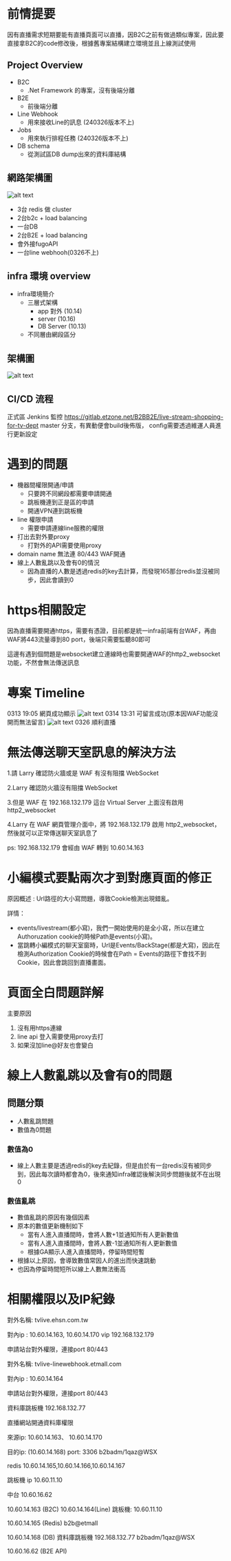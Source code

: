 
<!--
author: bing
created: 2024-03-06
description: 
-->

# 前情提要

因有直播需求短期要能有直播頁面可以直播，因B2C之前有做過類似專案，因此要直接拿B2C的code修改後，根據舊專案結構建立環境並且上線測試使用

## Project Overview

- B2C
  - .Net Framework 的專案，沒有後端分離
- B2E
  - 前後端分離
- Line Webhook
  - 用來接收Line的訊息 (240326版本不上)
- Jobs
  - 用來執行排程任務 (240326版本不上)
- DB schema
  - 從測試區DB dump出來的資料庫結構  
 
## 網路架構圖

![alt text](network.png)

- 3台 redis 做 cluster
- 2台b2c + load balancing
- 一台DB
- 2台B2E + load balancing
- 會外接fugoAPI
- 一台line webhooh(0326不上)
  
## infra 環境 overview

  - infra環境簡介
    - 三層式架構
      - app 對外 (10.14)
      - server (10.16)
      - DB Server (10.13)
    - 不同層由網段區分

## 架構圖

![alt text](image-2.png)

## CI/CD 流程

正式區 Jenkins 監控 https://gitlab.etzone.net/B2BB2E/live-stream-shopping-for-tv-dept master 分支，有異動便會build後佈版，
config需要透過維運人員進行更新設定


# 遇到的問題
- 機器間權限開通/申請
  - 只要跨不同網段都需要申請開通 
  - 跳板機連到正是區的申請
  - 開通VPN連到跳板機
- line 權限申請
  - 需要申請連線line服務的權限
- 打出去對外要proxy
  - 打對外的API需要使用proxy
- domain name 無法連 80/443 WAF開通
- 線上人數亂跳以及會有0的情況
  - 因為直播的人數是透過redis的key去計算，而發現165那台redis並沒被同步，因此會讀到0

  
# https相關設定

因為直播需要開通https，需要有憑證，目前都是統一infra前端有台WAF，再由WAF將443流量導到80 port，後端只需要監聽80即可

這邊有遇到個問題是websocket建立連線時也需要開通WAF的http2_websocket功能，不然會無法傳送訊息

# 專案 Timeline
0313 19:05 網頁成功顯示
![alt text](image-1.png)
0314 13:31 可留言成功(原本因WAF功能沒開而無法留言)
![alt text](image.png)
0326 順利直播


# 無法傳送聊天室訊息的解決方法
 
1.請 Larry 確認防火牆或是 WAF 有沒有阻擋 WebSocket

2.Larry 確認防火牆沒有阻擋 WebSocket

3.但是 WAF 在 192.168.132.179 這台 Virtual Server 上面沒有啟用 http2_websocket

4.Larry 在 WAF 網頁管理介面中，將 192.168.132.179 啟用 
http2_websocket，然後就可以正常傳送聊天室訊息了

ps: 192.168.132.179 會經由 WAF 轉到 10.60.14.163

# 小編模式要點兩次才到對應頁面的修正
 
原因概述 : 
Url路徑的大小寫問題，導致Cookie檢測出現錯亂。
 
詳情：
- events/livestream(都小寫)，我們一開始使用的是全小寫，所以在建立Authoruzation cookie的時候Path是events(小寫)。
- 當跳轉小編模式的聊天室窗時，Url是Events/BackStage(都是大寫)，因此在檢測Authorization Cookie的時候會在Path = Events的路徑下會找不到Cookie，因此會跳回到直播畫面。

# 頁面全白問題詳解

主要原因

1. 沒有用https連線
2. line api 登入需要使用proxy去打
3. 如果沒加line@好友也會變白

# 線上人數亂跳以及會有0的問題

## 問題分類
- 人數亂跳問題
- 數值為0問題
  
### 數值為0
- 線上人數主要是透過redis的key去紀錄，但是由於有一台redis沒有被同步到，因此每次讀時都會為0，後來通知infra確認後解決同步問題後就不在出現0

### 數值亂跳
- 數值亂跳的原因有幾個因素
- 原本的數值更新機制如下
  - 當有人進入直播間時，會將人數+1並通知所有人更新數值
  - 當有人進入直播間時，會將人數-1並通知所有人更新數值
  - 根據GA顯示人進入直播間時，停留時間短暫
- 根據以上原因，會導致數值常因人的進出而快速跳動
- 也因為停留時間短所以線上人數無法衝高

# 相關權限以及IP紀錄

對外名稱: tvlive.ehsn.com.tw

對內ip : 10.60.14.163, 10.60.14.170
vip 192.168.132.179

申請站台對外權限，連接port 80/443

對外名稱: tvlive-linewebhook.etmall.com

對內ip : 10.60.14.164

申請站台對外權限，連接port 80/443

資料庫跳板機 192.168.132.77 

直播網站開通資料庫權限

來源ip: 10.60.14.163、 10.60.14.170  

目的ip: (10.60.14.168)
port: 3306
b2badm/1qaz@WSX

redis 10.60.14.165,10.60.14.166,10.60.14.167 

跳板機 ip 10.60.11.10

中台 10.60.16.62


10.60.14.163 (B2C) 10.60.14.164(Line)
跳板機: 10.60.11.10
 
10.60.14.165 (Redis)  b2b@etmall

10.60.14.168 (DB) 資料庫跳板機 192.168.132.77  b2badm/1qaz@WSX
 
10.60.16.62 (B2E API)
